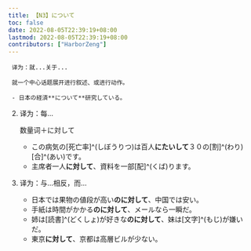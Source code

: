 ```yaml
---
title: 【N3】について
toc: false
date: 2022-08-05T22:39:19+08:00
lastmod: 2022-08-05T22:39:19+08:00
contributors: ["HarborZeng"]
---
```



     译为：就...关于...

     就一个中心话题展开进行叙述、或进行动作。

     - 日本の経済**について**研究している。　

2. 译为：每...

   数量词＋に対して

   - この病気の[死亡率]^(しぼうりつ)は百人**にたいして**３０の[割]^(わり)[合]^(あい)です。
   - 主席者一人**に対して**、資料を一部[配]^(くば)ります。

3. 译为：与...相反，而...

   - 日本では果物の値段が高い**のに対して**、中国では安い。
   - 手紙は時間がかかる**のに対して**、メールなら一瞬だ。
   - 姉は[読書]^(どくしょ)が好きな**のに対して**、妹は[文字]^(もじ)が嫌いだ。
   - 東京**に対して**、京都は高層ビルが少ない。

